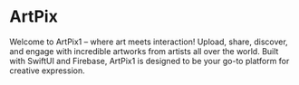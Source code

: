 # ArtPix
Welcome to ArtPix1 – where art meets interaction! Upload, share, discover, and engage with incredible artworks from artists all over the world. Built with SwiftUI and Firebase, ArtPix1 is designed to be your go-to platform for creative expression.
